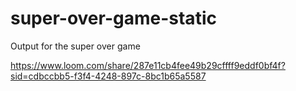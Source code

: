 # super-over-game-static

Output for the super over game

https://www.loom.com/share/287e11cb4fee49b29cffff9eddf0bf4f?sid=cdbccbb5-f3f4-4248-897c-8bc1b65a5587
